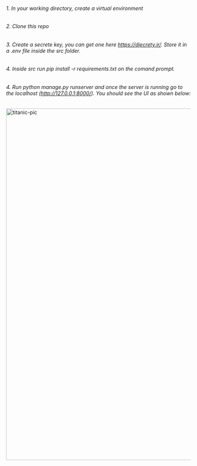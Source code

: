 ###### 1. In your working directory, create a virtual environment
###### 2. Clone this repo
###### 3. Create a secrete key, you can get one here https://djecrety.ir/. Store it in a .env file inside the src folder.
###### 4. Inside src run pip install -r requirements.txt on the comand prompt.
###### 4. Run python manage.py runserver and once the server is running go to the localhost (http://127.0.0.1:8000/). You should see the UI as shown below:


<img width="960" alt="titanic-pic" src="https://user-images.githubusercontent.com/27072115/189240723-0d03f0e3-d51d-4b88-a8c5-974544f858f1.PNG">
